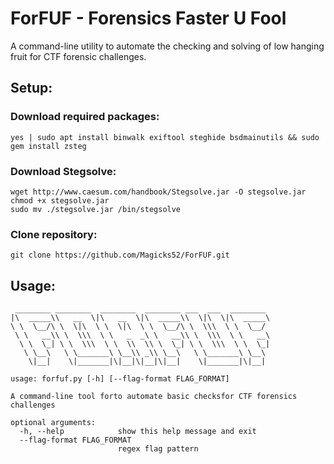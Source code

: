 # ForFUF - Forensics Faster U Fool

A command-line utility to automate the checking and solving of low hanging fruit for CTF forensic challenges.

## Setup:
### Download required packages: 
```
yes | sudo apt install binwalk exiftool steghide bsdmainutils && sudo gem install zsteg
```
### Download Stegsolve:
```
wget http://www.caesum.com/handbook/Stegsolve.jar -O stegsolve.jar
chmod +x stegsolve.jar
sudo mv ./stegsolve.jar /bin/stegsolve
```
### Clone repository:
```
git clone https://github.com/Magicks52/ForFUF.git
```

## Usage:
```
 ________ ________  ________  ________ ___  ___  ________ 
|\  _____\\   __  \|\   __  \|\  _____\\  \|\  \|\  _____\
\ \  \__/\ \  \|\  \ \  \|\  \ \  \__/\ \  \\\  \ \  \__/ 
 \ \   __\\ \  \\\  \ \   _  _\ \   __\\ \  \\\  \ \   __\
  \ \  \_| \ \  \\\  \ \  \\  \\ \  \_| \ \  \\\  \ \  \_|
   \ \__\   \ \_______\ \__\\ _\\ \__\   \ \_______\ \__\ 
    \|__|    \|_______|\|__|\|__|\|__|    \|_______|\|__| 

usage: forfuf.py [-h] [--flag-format FLAG_FORMAT]

A command-line tool forto automate basic checksfor CTF forensics challenges

optional arguments:
  -h, --help            show this help message and exit
  --flag-format FLAG_FORMAT
                        regex flag pattern
```